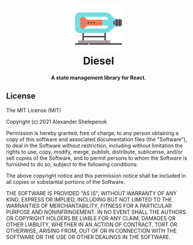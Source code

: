 <h1 align="center">
    <img alt="diesel" title="diesel" src="https://github.com/alxshelepenok/diesel/blob/master/documents/images/logo.svg" width="128"> </br>
    Diesel
</h1>

<h4 align="center">
  A state management library for React.
</h4>

## License

The MIT License (MIT)

Copyright (c) 2021 Alexander Shelepenok

Permission is hereby granted, free of charge, to any person obtaining a copy
of this software and associated documentation files (the "Software"), to deal
in the Software without restriction, including without limitation the rights
to use, copy, modify, merge, publish, distribute, sublicense, and/or sell
copies of the Software, and to permit persons to whom the Software is
furnished to do so, subject to the following conditions:

The above copyright notice and this permission notice shall be included in all
copies or substantial portions of the Software.

THE SOFTWARE IS PROVIDED "AS IS", WITHOUT WARRANTY OF ANY KIND, EXPRESS OR
IMPLIED, INCLUDING BUT NOT LIMITED TO THE WARRANTIES OF MERCHANTABILITY,
FITNESS FOR A PARTICULAR PURPOSE AND NONINFRINGEMENT. IN NO EVENT SHALL THE
AUTHORS OR COPYRIGHT HOLDERS BE LIABLE FOR ANY CLAIM, DAMAGES OR OTHER
LIABILITY, WHETHER IN AN ACTION OF CONTRACT, TORT OR OTHERWISE, ARISING FROM,
OUT OF OR IN CONNECTION WITH THE SOFTWARE OR THE USE OR OTHER DEALINGS IN THE
SOFTWARE.
